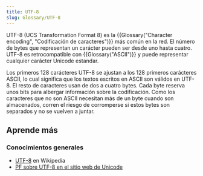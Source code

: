 ```yaml
---
title: UTF-8
slug: Glossary/UTF-8
---
```


UTF-8 (UCS Transformation Format 8) es la {{Glossary("Character encoding", "Codificación de caracteres")}} más común en la red. El número de bytes que representan un carácter pueden ser desde uno hasta cuatro. UTF-8 es retrocompatible con {{Glossary("ASCII")}} y puede representar cualquier carácter Unicode estandar.

Los primeros 128 carácteres UTF-8 se ajustan a los 128 primeros carácteres ASCII, lo cual significa que los textos escritos en ASCII son válidos en UTF-8. El resto de caracteres usan de dos a cuatro bytes. Cada byte reserva unos bits para albergar información sobre la codificación. Como los caracteres que no son ASCII necesitan más de un byte cuando son almacenados, corren el riesgo de corromperse si estos bytes son separados y no se vuelven a juntar.

## Aprende más

### Conocimientos generales

- [UTF-8](https://es.wikipedia.org/wiki/UTF-8) en Wikipedia
- [PF sobre UTF-8 en el sitio web de Unicode](https://www.unicode.org/faq/utf_bom.html#UTF8)
